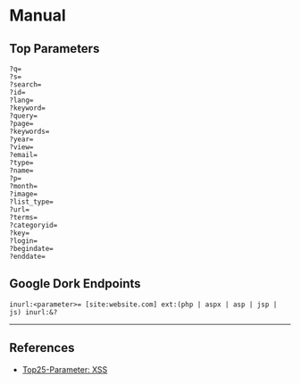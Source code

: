 # Manual

## Top Parameters

```
?q=
?s=
?search=
?id=
?lang=
?keyword=
?query=
?page=
?keywords=
?year=
?view=
?email=
?type=
?name=
?p=
?month=
?image=
?list_type=
?url=
?terms=
?categoryid=
?key=
?login=
?begindate=
?enddate=
```

## Google Dork Endpoints

```
inurl:<parameter>= [site:website.com] ext:(php | aspx | asp | jsp | js) inurl:&?
```

---
## References

- [Top25-Parameter: XSS](https://github.com/lutfumertceylan/top25-parameter/blob/master/xss-parameters.txt)